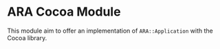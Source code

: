 # ARA Cocoa Module

This module aim to offer an implementation of `ARA::Application` with
the Cocoa library.
